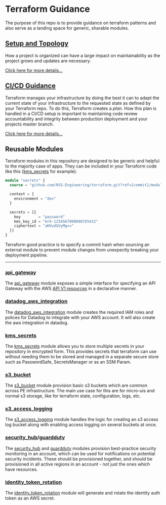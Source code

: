 # Terraform Guidance

The purpose of this repo is to provide guidance on terraform patterns and also serve as a landing space for generic, sharable modules.

## [Setup and Topology](topology.md)

How a project is organized can have a large impact on maintainability as the project grows and updates are necessary.

[Click here for more details...](topology.md)

## [CI/CD Guidance](cicd/README.md)

Terraform manages your infrastructure by doing the best it can to adapt the current state of your infrastructure to the requested state as defined by your Terraform repo. To do this, Terraform creates a _plan_. How this plan is handled in a CI/CD setup is important to maintaining code review accountability and integrity between production deployment and your projects master branch.

[Click here for more details...](cicd/README.md)

## Reusable Modules

Terraform modules in this repository are designed to be generic and helpful to the majority case of apps.
They can be included in your Terraform code like this ([kms_secrets](modules/kms_secrets.md) for example):

```terraform
module "secrets" {
  source = "github.com/RSS-Engineering/terraform.git?ref={commit}/modules/kms_secrets"

  context = {
    environment = "dev"
  }

  secrets = [{
    key        = "password"
    kms_key_id = "mrk-1234567890098765432"
    ciphertext = "aHVudGVyMg=="
  }]
}
```

Terraform good practice is to specify a commit hash when sourcing an external module to prevent module changes from unexpectly breaking your deployment pipeline.

---

### [api_gateway](modules/api_gateway.md)

The [api_gateway](modules/api_gateway.md) module exposes a simple interface for specifying an API Gateway with the AWS [API V1 resources](https://registry.terraform.io/providers/hashicorp/aws/latest/docs/resources/api_gateway_rest_api) in a declarative manner.

### [datadog_aws_integration](modules/datadog_aws_integration.md)

The [datadog_aws_integration](modules/datadog_aws_integration.md) module creates the required IAM roles and polices for Datadog to integrate with your AWS account. It will also create the aws integration in datadog.

### [kms_secrets](modules/kms_secrets.md)

The [kms_secrets](modules/kms_secrets.md) module allows you to store multiple secrets in your repository in encrypted form. This provides secrets that terraform can use without needing them to be stored and managed in a separate secure store such as PasswordSafe, SecretsManager or as an SSM Param.

### [s3_bucket](modules/s3_bucket.md)

The [s3_bucket](modules/s3_bucket.md) module provision basic s3 buckets which are common across PE infrastructure. The main use case for this are for micro-uis and normal s3 storage, like for terraform state, configuration, logs, etc.

### [s3_access_logging](modules/s3_access_logging.md)

The [s3_access_logging](modules/s3_access_logging.md) module handles the logic for creating an s3 access log bucket along with enabling access logging on several buckets at once.

### [security_hub](modules/security_hub.md)/[guardduty](modules/guardduty.md)

The [security_hub](modules/security_hub.md) and [guardduty](modules/guardduty.md) modules provision best-practice security monitoring in an account, which can be used for notifications on potential security incidents. These should be provisioned together, and should be provisioned in all active regions in an account - not just the ones which have resources.

### [identity_token_rotation](modules/identity_token_rotation.md)

The [identity_token_rotation](modules/identity_token_rotation.md) module will generate and rotate the identity auth token as an AWS secret.
